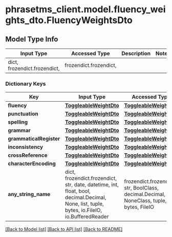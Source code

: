 # phrasetms_client.model.fluency_weights_dto.FluencyWeightsDto

## Model Type Info

| Input Type                   | Accessed Type          | Description | Notes |
| ---------------------------- | ---------------------- | ----------- | ----- |
| dict, frozendict.frozendict, | frozendict.frozendict, |             |

### Dictionary Keys

| Key                     | Input Type                                                                                                                                  | Accessed Type                                                                           | Description                                                        | Notes      |
| ----------------------- | ------------------------------------------------------------------------------------------------------------------------------------------- | --------------------------------------------------------------------------------------- | ------------------------------------------------------------------ | ---------- |
| **fluency**             | [**ToggleableWeightDto**](ToggleableWeightDto.md)                                                                                           | [**ToggleableWeightDto**](ToggleableWeightDto.md)                                       |                                                                    | [optional] |
| **punctuation**         | [**ToggleableWeightDto**](ToggleableWeightDto.md)                                                                                           | [**ToggleableWeightDto**](ToggleableWeightDto.md)                                       |                                                                    | [optional] |
| **spelling**            | [**ToggleableWeightDto**](ToggleableWeightDto.md)                                                                                           | [**ToggleableWeightDto**](ToggleableWeightDto.md)                                       |                                                                    | [optional] |
| **grammar**             | [**ToggleableWeightDto**](ToggleableWeightDto.md)                                                                                           | [**ToggleableWeightDto**](ToggleableWeightDto.md)                                       |                                                                    | [optional] |
| **grammaticalRegister** | [**ToggleableWeightDto**](ToggleableWeightDto.md)                                                                                           | [**ToggleableWeightDto**](ToggleableWeightDto.md)                                       |                                                                    | [optional] |
| **inconsistency**       | [**ToggleableWeightDto**](ToggleableWeightDto.md)                                                                                           | [**ToggleableWeightDto**](ToggleableWeightDto.md)                                       |                                                                    | [optional] |
| **crossReference**      | [**ToggleableWeightDto**](ToggleableWeightDto.md)                                                                                           | [**ToggleableWeightDto**](ToggleableWeightDto.md)                                       |                                                                    | [optional] |
| **characterEncoding**   | [**ToggleableWeightDto**](ToggleableWeightDto.md)                                                                                           | [**ToggleableWeightDto**](ToggleableWeightDto.md)                                       |                                                                    | [optional] |
| **any_string_name**     | dict, frozendict.frozendict, str, date, datetime, int, float, bool, decimal.Decimal, None, list, tuple, bytes, io.FileIO, io.BufferedReader | frozendict.frozendict, str, BoolClass, decimal.Decimal, NoneClass, tuple, bytes, FileIO | any string name can be used but the value must be the correct type | [optional] |

[[Back to Model list]](../../README.md#documentation-for-models) [[Back to API list]](../../README.md#documentation-for-api-endpoints) [[Back to README]](../../README.md)
